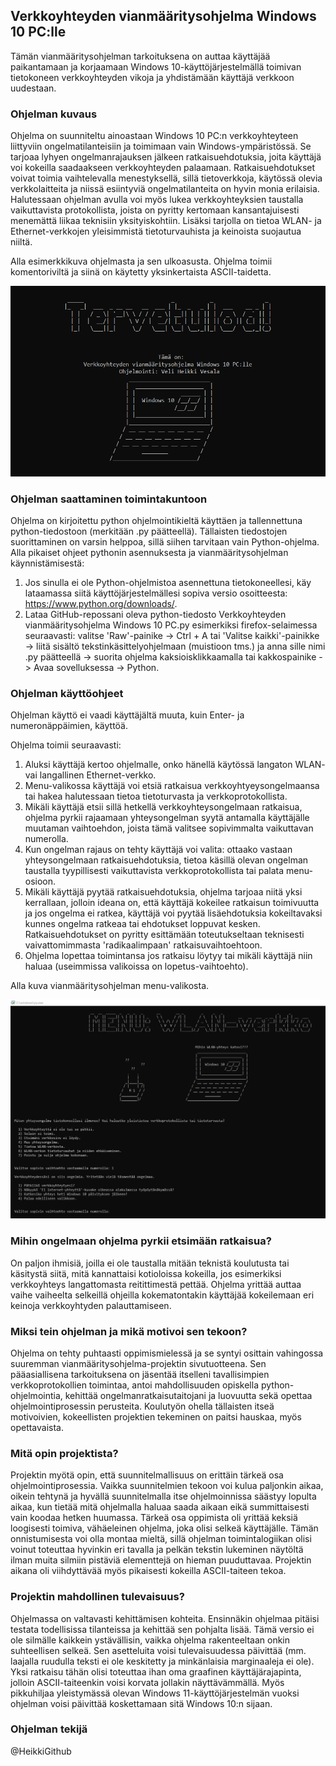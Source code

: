## Verkkoyhteyden vianmääritysohjelma Windows 10 PC:lle


Tämän vianmääritysohjelman tarkoituksena on auttaa käyttäjää paikantamaan ja korjaamaan Windows 10-käyttöjärjestelmällä toimivan tietokoneen verkkoyhteyden vikoja ja yhdistämään käyttäjä verkkoon uudestaan.


### Ohjelman kuvaus

Ohjelma on suunniteltu ainoastaan Windows 10 PC:n verkkoyhteyteen liittyviin ongelmatilanteisiin ja toimimaan vain Windows-ympäristössä. Se tarjoaa lyhyen ongelmanrajauksen jälkeen ratkaisuehdotuksia, joita käyttäjä voi kokeilla saadaakseen verkkoyhteyden palaamaan. Ratkaisuehdotukset voivat toimia vaihtelevalla menestyksellä, sillä tietoverkkoja, käytössä olevia verkkolaitteita ja niissä esiintyviä ongelmatilanteita on hyvin monia erilaisia. Halutessaan ohjelman avulla voi myös lukea verkkoyhteyksien taustalla vaikuttavista protokollista, joista on pyritty kertomaan kansantajuisesti menemättä liikaa teknisiin yksityiskohtiin. Lisäksi tarjolla on tietoa WLAN- ja Ethernet-verkkojen yleisimmistä tietoturvauhista ja keinoista suojautua niiltä.

Alla esimerkkikuva ohjelmasta ja sen ulkoasusta. Ohjelma toimii komentoriviltä ja siinä on käytetty yksinkertaista ASCII-taidetta. 

![Ohjelman aloituskuva](https://github.com/HeikkiGithub/Troubleshooting-Win10-network/blob/main/kuvat/ohjelma_tervetuloa.png)


### Ohjelman saattaminen toimintakuntoon

Ohjelma on kirjoitettu python ohjelmointikieltä käyttäen ja tallennettuna python-tiedostoon (merkitään .py päätteellä). Tällaisten tiedostojen suorittaminen on varsin helppoa, sillä siihen tarvitaan vain Python-ohjelma. Alla pikaiset ohjeet pythonin asennuksesta ja vianmääritysohjelman käynnistämisestä:

1. Jos sinulla ei ole Python-ohjelmistoa asennettuna tietokoneellesi, käy lataamassa siitä käyttöjärjestelmällesi sopiva versio osoitteesta: https://www.python.org/downloads/.
2. Lataa GitHub-repossani oleva python-tiedosto Verkkoyhteyden vianmääritysohjelma Windows 10 PC.py esimerkiksi firefox-selaimessa seuraavasti: valitse 'Raw'-painike -> Ctrl + A tai 'Valitse kaikki'-painikke -> liitä sisältö tekstinkäsittelyohjelmaan (muistioon tms.) ja anna sille nimi .py päätteellä -> suorita ohjelma kaksioisklikkaamalla tai kakkospainike -> Avaa sovelluksessa -> Python.


### Ohjelman käyttöohjeet

Ohjelman käyttö ei vaadi käyttäjältä muuta, kuin Enter- ja numeronäppäimien, käyttöä.

Ohjelma toimii seuraavasti: 
  1. Aluksi käyttäjä kertoo ohjelmalle, onko hänellä käytössä langaton WLAN- vai langallinen Ethernet-verkko.
  2. Menu-valikossa käyttäjä voi etsiä ratkaisua verkkoyhtyeysongelmaansa tai hakea halutessaan tietoa tietoturvasta ja verkkoprotokollista.
  3. Mikäli käyttäjä etsii sillä hetkellä verkkoyhteysongelmaan ratkaisua, ohjelma pyrkii rajaamaan yhteysongelman syytä antamalla käyttäjälle muutaman vaihtoehdon, joista tämä valitsee sopivimmalta vaikuttavan numerolla.
  4. Kun ongelman rajaus on tehty käyttäjä voi valita: ottaako vastaan yhteysongelmaan ratkaisuehdotuksia, tietoa käsillä olevan ongelman taustalla tyypillisesti vaikuttavista verkkoprotokollista tai palata menu-osioon.
  5. Mikäli käyttäjä pyytää ratkaisuehdotuksia, ohjelma tarjoaa niitä yksi kerrallaan, jolloin ideana on, että käyttäjä kokeilee ratkaisun toimivuutta ja jos ongelma ei ratkea, käyttäjä voi pyytää lisäehdotuksia kokeiltavaksi kunnes ongelma ratkeaa tai ehdotukset loppuvat kesken. Ratkaisuehdotukset on pyritty esittämään toteutukseltaan teknisesti vaivattomimmasta 'radikaalimpaan' ratkaisuvaihtoehtoon.
  6. Ohjelma lopettaa toimintansa jos ratkaisu löytyy tai mikäli käyttäjä niin haluaa (useimmissa valikoissa on lopetus-vaihtoehto).

Alla kuva vianmääritysohjelman menu-valikosta.

![Kuva ohjelman menu-valikosta](https://github.com/HeikkiGithub/Troubleshooting-Win10-network/blob/main/kuvat/ohjelma_menu.png)


### Mihin ongelmaan ohjelma pyrkii etsimään ratkaisua?

On paljon ihmisiä, joilla ei ole taustalla mitään teknistä koulutusta tai käsitystä siitä, mitä kannattaisi kotioloissa kokeilla, jos esimerkiksi verkkoyhteys langattomasta reitittimestä pettää. Ohjelma yrittää auttaa vaihe vaiheelta selkeillä ohjeilla kokematontakin käyttäjää kokeilemaan eri keinoja verkkoyhtyden palauttamiseen.


### Miksi tein ohjelman ja mikä motivoi sen tekoon?

Ohjelma on tehty puhtaasti oppimismielessä ja se syntyi osittain vahingossa suuremman vianmääritysohjelma-projektin sivutuotteena. Sen pääasiallisena tarkoituksena on jäsentää itselleni tavallisimpien verkkoprotokollien toimintaa, antoi mahdollisuuden opiskella python-ohjelmointia, kehittää ongelmanratkaisutaitojani ja luovuutta sekä opettaa ohjelmointiprosessin perusteita. Koulutyön ohella tällaisten itseä motivoivien, kokeellisten projektien tekeminen on paitsi hauskaa, myös opettavaista. 


### Mitä opin projektista?

Projektin myötä opin, että suunnitelmallisuus on erittäin tärkeä osa ohjelmointiprosessia. Vaikka suunnitelmien tekoon voi kulua paljonkin aikaa, oikein tehtynä ja hyvällä suunnitelmalla itse ohjelmoinnissa säästyy lopulta aikaa, kun tietää mitä ohjelmalla haluaa saada aikaan eikä summittaisesti vain koodaa hetken huumassa. Tärkeä osa oppimista oli yrittää keksiä loogisesti toimiva, vähäeleinen ohjelma, joka olisi selkeä käyttäjälle. Tämän onnistumisesta voi olla montaa mieltä, sillä ohjelman toimintalogiikan olisi voinut toteuttaa hyvinkin eri tavalla ja pelkän tekstin lukeminen näytöltä ilman muita silmiin pistäviä elementtejä on hieman puuduttavaa. Projektin aikana oli viihdyttävää myös pikaisesti kokeilla ASCII-taiteen tekoa.


### Projektin mahdollinen tulevaisuus?

Ohjelmassa on valtavasti kehittämisen kohteita. Ensinnäkin ohjelmaa pitäisi testata todellisissa tilanteissa ja kehittää sen pohjalta lisää. Tämä versio ei ole silmälle kaikkein ystävällisin, vaikka ohjelma rakenteeltaan onkin suhteellisen selkeä. Sen asetteluita voisi tulevaisuudessa päivittää (mm. laajalla ruudulla teksti ei ole keskitetty ja minkänlaisia marginaaleja ei ole). Yksi ratkaisu tähän olisi toteuttaa ihan oma graafinen käyttäjärajapinta, jolloin ASCII-taiteenkin voisi korvata jollakin näyttävämmällä. Myös pikkuhiljaa yleistymässä olevan Windows 11-käyttöjärjestelmän vuoksi ohjelman voisi päivittää koskettamaan sitä Windows 10:n sijaan. 


### Ohjelman tekijä

@HeikkiGithub
